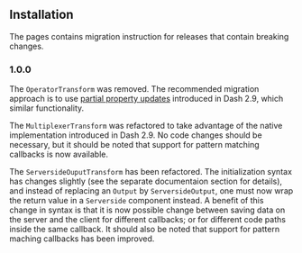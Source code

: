 ## Installation

The pages contains migration instruction for releases that contain breaking changes.

### 1.0.0

The `OperatorTransform` was removed. The recommended migration approach is to use [partial property updates](https://dash.plotly.com/partial-properties) introduced in Dash 2.9, which  similar functionality.
 
The `MultiplexerTransform` was refactored to take advantage of the native implementation introduced in Dash 2.9. No code changes should be necessary, but it should be noted that support for pattern matching callbacks is now available. 

The `ServersideOuputTransform` has been refactored. The initialization syntax has changes slightly (see the separate documentaion section for details), and instead of replacing an `Output` by `ServersideOutput`, one must now wrap the return value in a `Serverside` component instead. A benefit of this change in syntax is that it is now possible change between saving data on the server and the client for different callbacks; or for different code paths inside the same callback. It should also be noted that support for pattern maching callbacks has been improved.